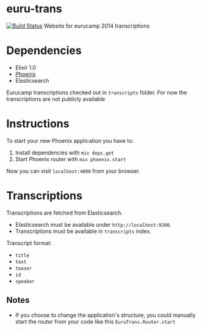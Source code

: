 # euru-trans
[![Build
Status](https://travis-ci.org/schultyy/euru-trans.svg?branch=master)](https://travis-ci.org/schultyy/euru-trans)
Website for eurucamp 2014 transcriptions

# Dependencies

- Elixir 1.0
- [Phoenix](https://github.com/phoenixframework/phoenix)
- Elasticsearch

Eurucamp transcriptions checked out in `transcripts` folder. For now the
transcriptions are not publicly available

# Instructions
To start your new Phoenix application you have to:

1. Install dependencies with `mix deps.get`
2. Start Phoenix router with `mix phoenix.start`

Now you can visit `localhost:4000` from your browser.

# Transcriptions

Transcriptions are fetched from Elasticsearch.
- Elasticsearch must be available under `http://localhost:9200`.
- Transcriptions must be available in `transcripts` index.

Transcript format:
- `title`
- `text`
- `teaser`
- `id`
- `speaker`

## Notes

* If you choose to change the application's structure, you could manually start the router from your code like this `EuruTrans.Router.start`
